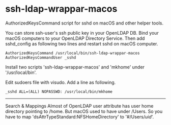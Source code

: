 # ssh-ldap-wrappar-macos
AuthorizedKeysCommand script for sshd on macOS and other helper tools.

You can store ssh-user's ssh public key in your OpenLDAP DB.
Bind your macOS computers to your OpenLDAP Directory Service. 
Then add sshd_config as following two lines and restart sshd on macOS computer.

    AuthorizedKeysCommand /usr/local/bin/ssh-ldap-wrappar-macos
    AuthorizedKeysCommandUser _sshd

Install two scripts 'ssh-ldap-wrappar-macos' and 'mkhome' under '/usr/local/bin'.

Edit sudoers file with visudo. Add a line as following.

    _sshd ALL=(ALL) NOPASSWD: /usr/local/bin/mkhome
    
----
Search & Mappings
Almost of OpenLDAP user attribute has user home directory pointing to /home. But macOS used to have under /Users.
So you have to map 'dsAttrTypeStandard:NFSHomeDirectory' to '#/Users/$uid$'.
